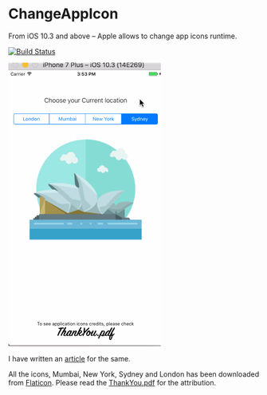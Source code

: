 # ChangeAppIcon

From iOS 10.3 and above – Apple allows to change app icons runtime.

[![Build Status](https://travis-ci.org/hemangshah/ChangeAppIcon.svg?branch=master)](https://travis-ci.org/hemangshah/ChangeAppIcon)

![This is the sample GIF showing app icon changes.](https://github.com/hemangshah/ChangeAppIcon/blob/master/Source/ChangeAppIcon/Screenshots/ChangeAppIcon.gif)

I have written an [article](https://ikiwitech.wordpress.com/2017/05/08/change-your-ios-application-icon-runtime/) for the same.

All the icons, Mumbai, New York, Sydney and London has been downloaded from [Flaticon](http://www.flaticon.com). Please read the [ThankYou.pdf](https://github.com/hemangshah/ChangeAppIcon/blob/master/Source/ChangeAppIcon/ThankYou.pdf) for the attribution.
